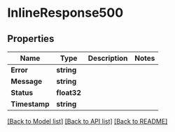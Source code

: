 # InlineResponse500

## Properties

Name | Type | Description | Notes
------------ | ------------- | ------------- | -------------
**Error** | **string** |  | 
**Message** | **string** |  | 
**Status** | **float32** |  | 
**Timestamp** | **string** |  | 

[[Back to Model list]](../README.md#documentation-for-models) [[Back to API list]](../README.md#documentation-for-api-endpoints) [[Back to README]](../README.md)


